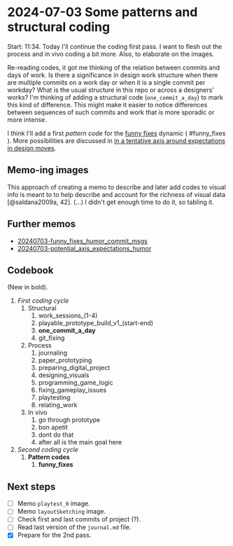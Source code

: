 # 2024-07-03 Some patterns and structural coding

Start: 11:34. Today I'll continue the coding first pass. I want to flesh out the process and in vivo coding a bit more. Also, to elaborate on the images.

Re-reading codes, it got me thinking of the relation between commits and days of work. Is there a significance in design work structure when there are multiple commits on a work day or when it is a single commit per workday? What is the usual structure in this repo or across a designers' works? I'm thinking of adding a structural code (`one_commit_a_day`) to mark this kind of difference. This might make it easier to notice differences between sequences of such commits and work that is more sporadic or more intense.

I think I'll add a first *pattern code* for the [funny fixes](<../memos/20240703-funny_fixes_humor_commit_msgs.md>) dynamic ( #funny_fixes ). More possibilities are discussed in [in a tentative axis around expectations in design moves](<../memos/20240703-potential_axis_expectations_humor.md>).

## Memo-ing images

This approach of creating a memo to describe and later add codes to visual info is meant to to help describe and account for the richness of visual data [@saldana2009a, 42]. (...) I didn't get enough time to do it, so tabling it.

## Further memos

- [20240703-funny_fixes_humor_commit_msgs](<../memos/20240703-funny_fixes_humor_commit_msgs.md>)
- [20240703-potential_axis_expectations_humor](<../memos/20240703-potential_axis_expectations_humor.md>)

## Codebook

(New in bold).

1. *First coding cycle*
	1. Structural
		1. work_sessions_(1-4)
		1. playable_prototype_build_v1_(start-end)
		1. **one_commit_a_day**
		1. git_fixing
	1. Process
		1. journaling
		1. paper_prototyping
		1. preparing_digital_project
		1. designing_visuals
		1. programming_game_logic
		1. fixing_gameplay_issues
		1. playtesting
		1. relating_work
	1. In vivo
		1. go through prototype
		1. bon apetit
		1. dont do that
		1. after all is the main goal here
2. *Second coding cycle*
	1. **Pattern codes**
		1. **funny_fixes**

## Next steps

- [ ] Memo `playtest_0` image.
- [ ] Memo `layoutSketching` image.
- [ ] Check first and last commits of project (?).
- [ ] Read last version of the `journal.md` file.
- [x] Prepare for the 2nd pass.
